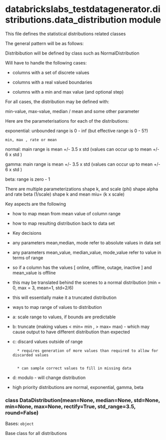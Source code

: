 # databrickslabs_testdatagenerator.distributions.data_distribution module

This file defines the statistical distributions related classes

The general pattern will be as follows:

Distribibution will be defined by class such as NormalDistribution

Will have to handle the following cases:


* columns with a set of discrete values


* columns with a real valued boundaries


* columns with a min and max value (and  optional step)

For all cases, the distribution may be defined with:

min-value, max-value, median / mean and some other parameter

Here are the parameterisations for each of the distributions:

exponential: unbounded range is 0 - inf (but effective range is 0 - 5?)

    min, max , rate or mean

normal: main range is mean +/- 3.5 x std (values can occur up to mean +/- 6 x std )

gamma: main range is mean +/- 3.5 x std (values can occur up to mean +/- 6 x std )

beta: range is zero - 1

There are multiple parameterizations
shape k, and scale (phi)
shape alpha and rate beta (1/scale)
shape k and mean miu= (k x scale)

Key aspects are the following


* how to map mean from mean value of column range


* how to map resulting distribution back to data set


* Key decisions


* any parameters mean,median, mode refer to absolute values in data set


* any parameters mean_value, median_value, mode_value refer to value in terms of range


* so if a column has the values [ online, offline, outage, inactive ] and mean_value is offline


* this may be translated behind the scenes to a normal distribution (min = 0, max = 3, mean=1, std=2/6)


* this will essentially make it a truncated distribution


* ways to map range of values to distribution


* a: scale range to values, if bounds are predictable


* b: truncate (making values < min= min , > max= max) - which may cause output to have different distribution than expected


* c: discard values outside of range

    
        * requires generation of more values than required to allow for discarded values


        * can sample correct values to fill in missing data


* d: modulo - will change distribution


* high priority distributions are normal, exponential, gamma, beta

<!-- !! processed by numpydoc !! -->

### class DataDistribution(mean=None, median=None, std=None, min=None, max=None, rectify=True, std_range=3.5, round=False)
Bases: `object`

Base class for all distributions

<!-- !! processed by numpydoc !! -->
